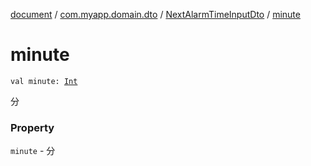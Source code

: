 [document](../../index.md) / [com.myapp.domain.dto](../index.md) / [NextAlarmTimeInputDto](index.md) / [minute](./minute.md)

# minute

`val minute: `[`Int`](https://kotlinlang.org/api/latest/jvm/stdlib/kotlin/-int/index.html)

分

### Property

`minute` - 分